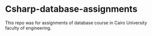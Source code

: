 # Csharp-database-assignments
This repo was for assignments of database course in Cairo University faculty of engineering.
